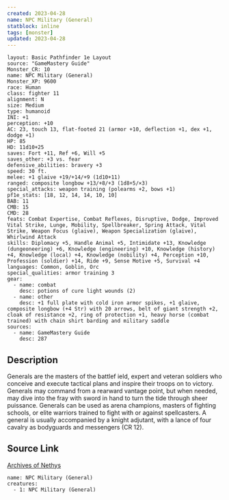 ```yaml
---
created: 2023-04-28
name: NPC Military (General)
statblock: inline
tags: [monster]
updated: 2023-04-28
---
```

```statblock
layout: Basic Pathfinder 1e Layout
source: "GameMastery Guide"
Monster_CR: 10
name: NPC Military (General)
Monster_XP: 9600
race: Human
class: fighter 11
alignment: N
size: Medium
type: humanoid
INI: +1
perception: +10
AC: 23, touch 13, flat-footed 21 (armor +10, deflection +1, dex +1, dodge +1)
HP: 85
HD: 11d10+25
saves: Fort +11, Ref +6, Will +5
saves_other: +3 vs. fear
defensive_abilities: bravery +3
speed: 30 ft.
melee: +1 glaive +19/+14/+9 (1d10+11)
ranged: composite longbow +13/+8/+3 (1d8+5/×3)
special_attacks: weapon training (polearms +2, bows +1)
pf1e_stats: [18, 12, 14, 14, 10, 10]
BAB: 11
CMB: 15
CMD: 28
feats: Combat Expertise, Combat Reflexes, Disruptive, Dodge, Improved Vital Strike, Lunge, Mobility, Spellbreaker, Spring Attack, Vital Strike, Weapon Focus (glaive), Weapon Specialization (glaive), Whirlwind Attack
skills: Diplomacy +5, Handle Animal +5, Intimidate +13, Knowledge (dungeoneering) +6, Knowledge (engineering) +10, Knowledge (history) +4, Knowledge (local) +4, Knowledge (nobility) +4, Perception +10, Profession (soldier) +14, Ride +9, Sense Motive +5, Survival +4
languages: Common, Goblin, Orc
special_qualities: armor training 3
gear:
  - name: combat
    desc: potions of cure light wounds (2)
  - name: other
    desc: +1 full plate with cold iron armor spikes, +1 glaive, composite longbow (+4 Str) with 20 arrows, belt of giant strength +2, cloak of resistance +2, ring of protection +1, heavy horse (combat trained) with chain shirt barding and military saddle
sources:
  - name: GameMastery Guide
    desc: 287
```
## Description
Generals are the masters of the battlef ield, expert and veteran soldiers who conceive and execute tactical plans and inspire their troops on to victory. Generals may command from a rearward vantage point, but when needed, may dive into the fray with sword in hand to turn the tide through sheer puissance. Generals can be used as arena champions, masters of fighting schools, or elite warriors trained to fight with or against spellcasters. A general is usually accompanied by a knight adjutant, with a lance of four cavalry as bodyguards and messengers (CR 12).
## Source Link
[Archives of Nethys](https://aonprd.com/NPCDisplay.aspx?ItemName=Military%20(General))
```encounter-table
name: NPC Military (General)
creatures:
  - 1: NPC Military (General)
```
